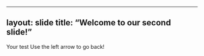 
---
layout: slide
title: “Welcome to our second slide!”
---
Your test
Use the left arrow to go back!
